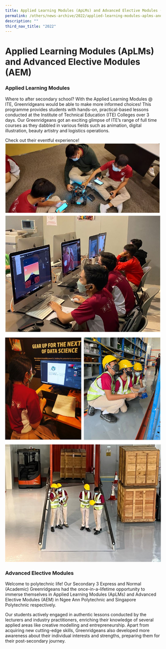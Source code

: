 ```yaml
---
title: Applied Learning Modules (ApLMs) and Advanced Elective Modules (AEM)
permalink: /others/news-archive/2022/applied-learning-modules-aplms-and-advanced-elective-modules-aem/
description: ""
third_nav_title: "2022"
---
```

# **Applied Learning Modules (ApLMs) and Advanced Elective Modules (AEM)**

### Applied Learning Modules

Where to after secondary school? With the Applied Learning Modules @ ITE, Greenridgeans would be able to make more informed choices! This programme provides students with hands-on, practical-based lessons conducted at the Institute of Technical Education (ITE) Colleges over 3 days. Our Greenridgeans got an exciting glimpse of ITE’s range of full time courses as they dabbled in various fields such as animation, digital illustration, beauty artistry and logistics operations.  
  
Check out their eventful experience!
![](/images/alm.jpg)
![](/images/alm1.jpg)
![](/images/Sec%203%20ITE%20Experience%203.jpg)

### Advanced Elective Modules

Welcome to polytechnic life! Our Secondary 3 Express and Normal (Academic) Greenridgeans had the once-in-a-lifetime opportunity to immerse themselves in Applied Learning Modules (ApLMs) and Advanced Elective Modules (AEM) in Ngee Ann Polytechnic and Singapore Polytechnic respectively.  
  
Our students actively engaged in authentic lessons conducted by the lecturers and industry practitioners, enriching their knowledge of several applied areas like creative modelling and entrepreneurship. Apart from acquiring new cutting-edge skills, Greenridgeans also developed more awareness about their individual interests and strengths, preparing them for their post-secondary journey.